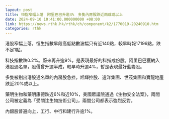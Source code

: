 ```yaml
---
layout: post
title: 恒指窄幅上落　阿里巴巴升逾4%　多隻內房股跌近兩成或以上
date: 2024-09-10 10:41:00.000000000 +08:00
link: https://news.rthk.hk/rthk/ch/component/k2/1770019-20240910.htm
categories: rthk
---
```


港股窄幅上落，恒生指數早段高低點數波幅只有近140點，較早時報17196點，跌不足1點。

科技指數跌0.2%。蔚來再升逾9%，是表現最好的科指成份股。阿里巴巴獲納入港股通名單，股價曾升逾半成，較早時升逾4%，暫是表現最好藍籌股。

多隻被剔出港股通名單的內房股急挫，旭輝控股、遠洋集團、世茂集團和寶龍地產跌近20%或以上。

藥明生物和藥明康德跌近6%和近10%，美國眾議院通過《生物安全法案》，兩間公司被定義為「受關注生物技術公司」，兩間公司都表示強烈反對。

內銀股普遍向上，工行、中行和建行升逾1%。
